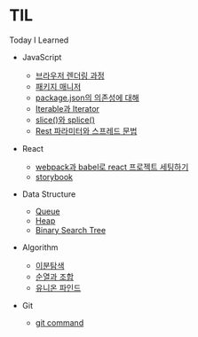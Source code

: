 # TIL

Today I Learned

- JavaScript

  - [브라우저 렌더링 과정](/javascript/browser-rendering.md)
  - [패키지 매니저](/javascript/package-manager.md)
  - [package.json의 의존성에 대해](/javascript/package-json-dependencies.md)
  - [Iterable과 Iterator](/javascript/Iterable-and-Iterator.md)
  - [slice()와 splice()](/javascript/slice-and-splice.md)
  - [Rest 파라미터와 스프레드 문법](/javascript/rest-and-spread.md)

- React

  - [webpack과 babel로 react 프로젝트 세팅하기](/react/setting-react-project-using-webpack-and-babel.md)
  - [storybook](/react/storybook.md)

- Data Structure

  - [Queue](/Data%20Structure/Queue.md)
  - [Heap](/Data%20Structure/Heap.md)
  - [Binary Search Tree](/Data%20Structure/binary-search-tree.md)

- Algorithm

  - [이분탐색](/algorithm/binaty-search.md)
  - [순열과 조합](/algorithm/permutation-and-combination.md)
  - [유니온 파인드](/algorithm/union-find.md)

- Git
  - [git command](/git/git-command.md)
